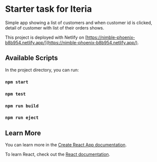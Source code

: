 # Starter task for Iteria

Simple app showing a list of customers and when customer id is clicked, detail of customer with list of their orders shows.

This project is deployed with Netlify on [https://nimble-phoenix-b8b954.netlify.app/](https://nimble-phoenix-b8b954.netlify.app/).

## Available Scripts

In the project directory, you can run:

### `npm start`
### `npm test`
### `npm run build`
### `npm run eject`

## Learn More

You can learn more in the [Create React App documentation](https://facebook.github.io/create-react-app/docs/getting-started).

To learn React, check out the [React documentation](https://reactjs.org/).
